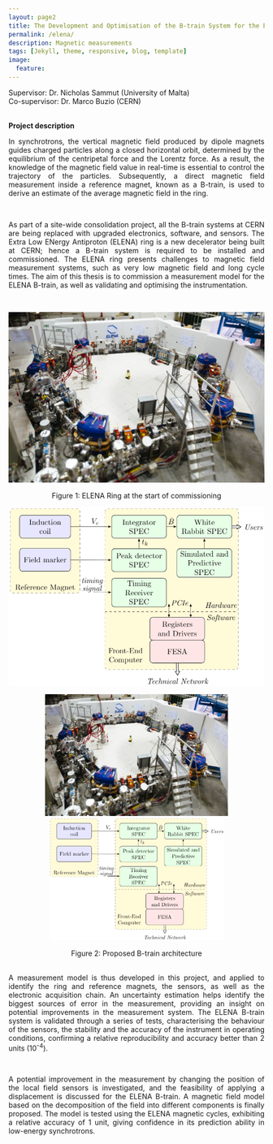 ```yaml
---
layout: page2
title: The Development and Optimisation of the B-train System for the ELENA ring
permalink: /elena/
description: Magnetic measurements
tags: [Jekyll, theme, responsive, blog, template]
image:
  feature:
---
```

Supervisor: Dr. Nicholas Sammut (University of Malta)\
Co-supervisor: Dr. Marco Buzio (CERN)

<br>**Project description**
<p align="justify"> In synchrotrons, the vertical magnetic field produced by dipole magnets guides charged particles along a closed horizontal orbit, determined by the equilibrium of the centripetal force and the Lorentz force. As a result, the knowledge of the magnetic field value in real-time is essential to control the trajectory of the particles. Subsequently, a direct magnetic field measurement inside a reference magnet, known as a B-train, is used to derive an estimate of the average magnetic field in the ring.</p><br>

<p align="justify"> As part of a site-wide consolidation project, all the B-train systems at CERN are being replaced with upgraded electronics, software, and sensors. The Extra Low ENergy Antiproton (ELENA) ring is a new decelerator being built at CERN; hence a B-train system is required to be installed and commissioned. The ELENA ring presents challenges to magnetic field measurement systems, such as very low magnetic field and long cycle times. The aim of this thesis is to commission a measurement model for the ELENA B-train, as well as validating and optimising the instrumentation. </p><br>


![](/images/ELENA_1.JPG)
<p align="center"> Figure 1: ELENA Ring at the start of commissioning <br>

![](/images/FIRESTORM.PNG)
<p align="center">
  <img src="images/ELENA_1.JPG" width="360" title="hover text">
  <img src="images/FIRESTORM.PNG" width="345" alt="accessibility text">
</p>
<p align="center">   Figure 2: Proposed B-train architecture<br><br>

<p align="justify"> A measurement model is thus developed in this project, and applied to identify  the ring and reference magnets, the sensors, as well as the electronic acquisition chain. An uncertainty estimation helps identify the biggest sources of error in the measurement, providing an insight on potential improvements in the measurement system. The ELENA B-train system is validated through a series of tests, characterising the behaviour of the sensors, the stability and the accuracy of the instrument in operating conditions, confirming a relative reproducibility and accuracy better than 2 units (10<sup>-4</sup>). </p><br>

<p align="justify"> A potential improvement in the measurement by changing the position of the local field sensors is investigated, and the feasibility of applying a displacement is discussed for the ELENA B-train. A magnetic field model based on the decomposition of the field into different components is finally proposed. The model is tested using the ELENA magnetic cycles, exhibiting a relative accuracy of 1 unit, giving confidence in its prediction ability in low-energy synchrotrons.
